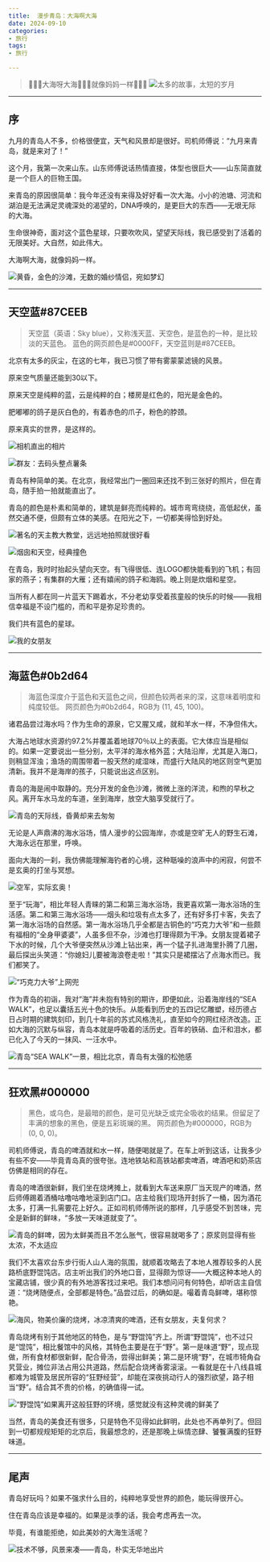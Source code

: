 ```yaml
---
title:  漫步青岛：大海啊大海
date: 2024-09-10
categories:
- 旅行
tags:
- 旅行

---
```


> 🎵🎵🎵大海呀大海🎵🎵🎵就像妈妈一样🎵🎵🎵
![太多的故事，太短的岁月](https://raw.githubusercontent.com/DF-Master/yidapicbed/main/2024/202409/202409QDWALK/202409QDWALK00.jpg)

<!--more-->
---

## 序

九月的青岛人不多，价格很便宜，天气和风景却是很好。司机师傅说：“九月来青岛，就是来对了！”

这个月，我第一次来山东。山东师傅说话热情直接，体型也很巨大——山东简直就是一个巨人的巨物王国。

来青岛的原因很简单：我今年还没有来得及好好看一次大海。小小的池塘、河流和湖泊是无法满足灵魂深处的渴望的，DNA呼唤的，是更巨大的东西——无垠无际的大海。

生命很神奇，面对这个蓝色星球，只要吹吹风，望望天际线，我已感受到了活着的无限美好。大自然，如此伟大。

大海啊大海，就像妈妈一样。

![黄昏，金色的沙滩，无数的婚纱情侣，宛如梦幻](https://raw.githubusercontent.com/DF-Master/yidapicbed/main/2024/202409/202409QDWALK/202409QDWALK01.jpg)


---

## 天空蓝#87CEEB


> 天空蓝（英语：Sky blue），又称浅天蓝、天空色，是蓝色的一种，是比较淡的天蓝色。
> 蓝色的网页颜色是#0000FF，天空蓝则是#87CEEB。

北京有太多的灰尘，在这的七年，我已习惯了带有雾蒙蒙滤镜的风景。

原来空气质量还能到30以下。

原来天空是纯粹的蓝，云是纯粹的白；楼房是红色的，阳光是金色的。

肥嘟嘟的鸽子是灰白色的，有着赤色的爪子，粉色的脖颈。

原来真实的世界，是这样的。

![相机直出的相片](https://raw.githubusercontent.com/DF-Master/yidapicbed/main/2024/202409/202409QDWALK/202409QDWALK02.jpg)

![群友：去码头整点薯条](https://raw.githubusercontent.com/DF-Master/yidapicbed/main/2024/202409/202409QDWALK/202409QDWALK03.jpg)

青岛有种简单的美。在北京，我经常出门一圈回来还找不到三张好的照片，但在青岛，随手拍一拍就能直出了。

青岛的颜色是朴素和简单的，建筑是鲜亮而纯粹的。城市弯弯绕绕，高低起伏，虽然交通不便，但颇有立体的美感。在阳光之下，一切都美得恰到好处。

![著名的天主教大教堂，远远地拍照就很好看](https://raw.githubusercontent.com/DF-Master/yidapicbed/main/2024/202409/202409QDWALK/202409QDWALK04.jpg)

![烟囱和天空，经典撞色](https://raw.githubusercontent.com/DF-Master/yidapicbed/main/2024/202409/202409QDWALK/202409QDWALK05.jpg)

在青岛，我时时抬起头望向天空。有飞得很低、连LOGO都快能看到的飞机；有回家的燕子；有集群的大雁；还有嬉闹的鸽子和海鸥。晚上则是炊烟和星空。

当所有人都在同一片蓝天下踢着水，不分老幼享受着孩童般的快乐的时候——我相信幸福是不设门槛的，而和平是弥足珍贵的。

我们共有蓝色的星球。

![我的女朋友](https://raw.githubusercontent.com/DF-Master/yidapicbed/main/2024/202409/202409QDWALK/202409QDWALK06.jpg)

---


## 海蓝色#0b2d64
> 海蓝色深度介于蓝色和天蓝色之间，但颜色较两者来的深，这意味着明度和纯度较低。
> 网页颜色为#0b2d64，RGB为 (11, 45, 100)。

诸君品尝过海水吗？作为生命的源泉，它又腥又咸，就和羊水一样，不净但伟大。

大海占地球水资源约97.2%并覆盖着地球70％以上的表面。它大体应当是相似的。如果一定要说出一些分别，太平洋的海水格外蓝；大陆沿岸，尤其是入海口，则稍显浑浊；渔场的周围带着一股天然的咸湿味，而盛行大陆风的地区则空气更加清新。我并不是海岸的孩子，只能说出这点区别。

青岛的海是闹中取静的。充分开发的金色沙滩，微微上涨的洋流，和煦的早秋之风。离开车水马龙的车道，坐到海岸，放空大脑享受就行了。

![青岛的天际线，昏黄却来去匆匆](https://raw.githubusercontent.com/DF-Master/yidapicbed/main/2024/202409/202409QDWALK/202409QDWALK07.jpg)

无论是人声鼎沸的海水浴场，情人漫步的公园海岸，亦或是空旷无人的野生石滩，大海永远在那里，呼唤。

面向大海的一刹，我仿佛能理解海钓者的心境，这种聒噪的浪声中的闲寂，何尝不是玄奥的打坐与冥想。

![空军，实际玄奥！](https://raw.githubusercontent.com/DF-Master/yidapicbed/main/2024/202409/202409QDWALK/202409QDWALK08.jpg)

至于“玩海”，相比年轻人青睐的第二和第三海水浴场，我更喜欢第一海水浴场的生活感。第二和第三海水浴场——烟头和垃圾有点太多了，还有好多打卡客，失去了第一海水浴场的自然感。第一海水浴场几乎全都是古铜色的“巧克力大爷”和一些颇有福相的“全身甲婆婆”，人虽多但不杂，沙滩也打理得颇为干净。女朋友提着裙子下水的时候，几个大爷便突然从沙滩上钻出来，再一个猛子扎进海里扑腾了几圈，最后探出头笑道：“你媳妇儿要被海浪卷走啦！”其实只是裙摆沾了点海水而已。我们都笑了。

![“巧克力大爷”上网兜](https://raw.githubusercontent.com/DF-Master/yidapicbed/main/2024/202409/202409QDWALK/202409QDWALK09.jpg)

作为青岛的初诣，我对“海”并未抱有特别的期许，即便如此，沿着海岸线的“SEA WALK”，也足以囊括五光十色的快乐。从能看到历史的五四记忆雕塑，经历德占日占时期的建筑刻印，到几十年前的苏式风格洗礼，直至如今的网红经济改造。正如大海的沉默与纵容，青岛本就是呼吸着的活历史。百年的铁硝、血汗和泪水，都已化入了今天的一抹风、一汪水中。

![青岛“SEA WALK”一景，相比北京，青岛有太强的松弛感](https://raw.githubusercontent.com/DF-Master/yidapicbed/main/2024/202409/202409QDWALK/202409QDWALK10.jpg)

---

## 狂欢黑#000000

> 黑色，或乌色，是最暗的颜色，是可见光缺乏或完全吸收的结果。但留足了丰满的想象的黑色，便是五彩斑斓的黑。
> 网页颜色为#000000，RGB为 (0, 0, 0)。
> 
司机师傅说，青岛的啤酒就和水一样，随便喝就是了。在车上听到这话，让我多少有些不安——毕竟青岛真的很夸张。连地铁站和高铁站都卖啤酒，啤酒吧和奶茶店仿佛是相同的存在。

青岛的啤酒很新鲜，我们坐在烧烤摊上，就看到大车送来原厂当天现产的啤酒，然后师傅踢着酒桶咕噜咕噜地滚到店门口。店主给我们现场开封拆了一桶，因为酒花太多，打满一扎需要花上好久。正如司机师傅所说的那样，几乎感受不到苦味，完全是新鲜的鲜味，“多放一天味道就变了”。

![青岛的鲜啤，因为太鲜美而且不怎么胀气，很容易就喝多了；原浆则显得有些太浓，不太适应](https://raw.githubusercontent.com/DF-Master/yidapicbed/main/2024/202409/202409QDWALK/202409QDWALK11.jpg)

我们不太喜欢台东步行街人山人海的氛围，就顺着攻略去了本地人推荐较多的人民路桥底野馄饨店。店主听出我们的外地口音，显得颇为惊讶——大概这种本地人的宝藏店铺，很少真的有外地游客找过来吧。我们本想问问有何特色，却听店主自信道：“烧烤随便点，全部都是特色。”品尝过后，的确如是。嘬着青岛鲜啤，堪称惊艳。

![海风，物美价廉的烧烤，冰凉清爽的啤酒，还有女朋友，夫复何求？](https://raw.githubusercontent.com/DF-Master/yidapicbed/main/2024/202409/202409QDWALK/202409QDWALK12.jpg)

青岛烧烤有别于其他地区的特色，是与“野馄饨”齐上。所谓“野馄饨”，也不过只是“馄饨”，相比餐馆中的风格，其特色主要是在于“野”。第一是味道“野”，现点现做，所有食材都很新鲜，配合骨汤，尝得出鲜美；第二是环境“野”，在城市犄角旮旯营业，摊位非法占用公共道路，然后配合烧烤香雾滚滚。一看就是在十八线县城都难为城管及居民所容的“狂野经营”，却能在深夜挑动行人的强烈欲望，路子相当“野”。结合其不贵的价格，的确值得一试。

![“野馄饨”如果离开这般狂野的环境，感觉就没有这种灵魂的鲜美了](https://raw.githubusercontent.com/DF-Master/yidapicbed/main/2024/202409/202409QDWALK/202409QDWALK13.jpg)

当然，青岛的美食还有很多，只是特色不见得如此鲜明，此处也不再单列了。但回到一切都规规矩矩的北京后，我最想念的，还是那晚上纵情恣肆、饕餮满腹的狂野味道。


---

## 尾声

青岛好玩吗？如果不强求什么目的，纯粹地享受世界的颜色，能玩得很开心。

住在青岛应该是幸福的。如果是淡季的话，我会考虑再去一次。

毕竟，有谁能拒绝，如此美妙的大海生活呢？

![技术不够，风景来凑——青岛，朴实无华地出片](https://raw.githubusercontent.com/DF-Master/yidapicbed/main/2024/202409/202409QDWALK/202409QDWALK14.jpg)
